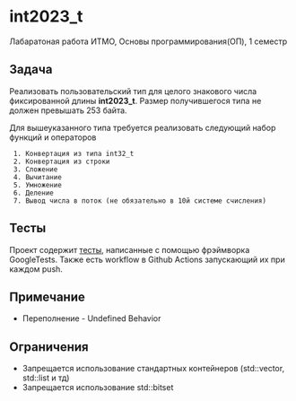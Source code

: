 # int2023_t
Лабаратоная работа ИТМО, Основы программирования(ОП), 1 семестр

## Задача

  Реализовать пользовательский тип для целого знакового числа фиксированной длины **int2023_t**.
  Размер получившегося типа не должен превышать 253 байтa.

  Для вышеуказанного типа требуется реализовать следующий набор функций и операторов

     1. Конвертация из типа int32_t
     2. Конвертация из строки
     3. Сложение
     4. Вычитание
     5. Умножение
     6. Деление
     7. Вывод числа в поток (не обязательно в 10й системе счисления)

## Тесты
Проект содержит [тесты](https://github.com/MikhailLebedItmo/int2023_t/blob/main/tests/number_test.cpp), написанные с помощью фрэймворка GoogleTests. Также есть
workflow в Github Actions запускающий их при каждом push.

## Примечание
 - Переполнение - Undefined Behavior

## Ограничения
 - Запрещается использование стандартных контейнеров (std::vector, std::list и тд)
 - Запрещается использование std::bitset
